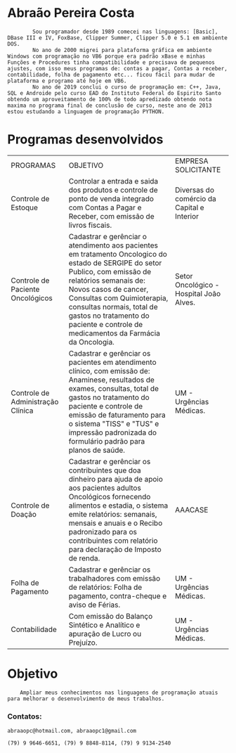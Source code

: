 # Abraão Pereira Costa

            Sou programador desde 1989 comecei nas linguagens: [Basic], DBase III e IV, FoxBase, Clipper Summer, Clipper 5.0 e 5.1 em ambiente DOS.
            No ano de 2000 migrei para plataforma gráfica em ambiente Windows com programação no VB6 porque era padrão xBase e minhas Funções e Procedures tinha compatibilidade e precisava de pequenos ajustes, com isso meus programas de: contas a pagar, Contas a receber, contabilidade, folha de pagamento etc... ficou fácil para mudar de plataforma e programo até hoje em VB6.
            No ano de 2019 conclui o curso de programação em: C++, Java, SQL e Androide pelo curso EAD do Instituto Federal do Espirito Santo obtendo um aproveitamento de 100% de todo apredizado obtendo nota maxima no programa final de conclusão de curso, neste ano de 2013 estou estudando a linguagem de programação PYTHON. 


# Programas desenvolvidos
<table>
  <tr>
    <td>
      PROGRAMAS
    </td>
    <td>
       <a>
          OBJETIVO
       </a>
    </td>
    <td>
       <a>
          EMPRESA 
          SOLICITANTE
       </a>
    </td>
    
  </tr>
  <tr>
    <td>
      Controle de Estoque
    </td>
    <td>
       <a>
          Controlar a entrada  e saida dos produtos e controle de ponto de venda integrado com Contas a Pagar e Receber,  com emissão de livros fiscais.
       </a>
    </td>
    <td>
       <a>
          Diversas do comércio da Capital e Interior
       </a>
    </td>
  </tr>
  <tr>
    <td>
      Controle de Paciente Oncológicos
    </td>
    <td>
       <a>
        Cadastrar e gerênciar o atendimento aos pacientes em tratamento Oncologico do estado de SERGIPE do setor Publico, com emissão de relatórios semanais de: Novos casos de cancer, Consultas com Quimioterapia, consultas normais, total de gastos no tratamento do paciente e controle de medicamentos da Farmácia da Oncologia. 
       </a>
    </td>
    <td>
       <a>
          Setor Oncológico - Hospital João Alves.
       </a>
    </td>
  </tr>
  <tr>
    <td>
      Controle de Administração Clínica
    </td>
    <td>
       <a>
        Cadastrar e gerênciar os pacientes em atendimento clínico, com emissão de: Anaminese, resultados de exames, consultas, total de gastos no tratamento do paciente e controle de emissão de faturamento para o sistema "TISS" e "TUS" e impressão padronizada do formulário padrão para planos de saúde. 
       </a>
    </td>
    <td>
       <a>
          UM - Urgências Médicas.
       </a>
    </td>
  </tr>
    <td>
      Controle de Doação
    </td>
    <td>
       <a>
        Cadastrar e gerênciar os contribuintes que doa dinheiro para ajuda de apoio aos pacientes adultos Oncológicos fornecendo alimentos e estadia, o sistema emite relatórios: semanais, mensais e anuais e o Recibo padronizado para os contribuintes com relatório para declaração de Imposto de renda. 
       </a>
    </td>
    <td>
       <a>
          AAACASE
       </a>
    </td>
  </tr>
 <tr>
    <td>
      Folha de Pagamento
    </td>
    <td>
       <a>
        Cadastrar e gerênciar os trabalhadores com emissão de relatórios: Folha de pagamento, contra-cheque e aviso de Férias. 
       </a>
    </td>
    <td>
       <a>
          UM - Urgências Médicas.
       </a>
    </td>
  </tr>
   <tr>
    <td>
      Contabilidade
    </td>
    <td>
       <a>
        Com emissão do Balanço Sintético e Analítico e apuração de Lucro ou Prejuízo.
       </a>
    </td>
    <td>
       <a>
          UM - Urgências Médicas.
       </a>
    </td>
  </tr>   
</table>

# Objetivo
        Ampliar meus conhecimentos nas linguagens de programação atuais para melhorar o desenvolvimento de meus trabalhos.

### Contatos:
    abraaopc@hotmail.com, abraaopc1@gmail.com

    (79) 9 9646-6651, (79) 9 8848-8114, (79) 9 9134-2540